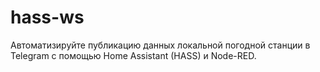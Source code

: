 # hass-ws
Автоматизируйте публикацию данных локальной погодной станции в Telegram с помощью Home Assistant (HASS) и Node-RED.

